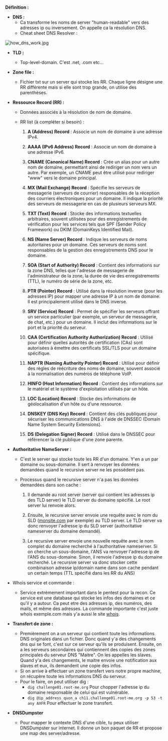 **Définition :**

- **DNS :**
    - Ca transforme les noms de server "human-readable" vers des adresses ip ou inversement. On appelle ca la résolution DNS.
    - Cheat sheet DNS Resolver :

![how_dns_work.jpg](file:///home/wpkaliuser/.config/joplin-desktop/resources/fc3ef1dff4c9df95b3c56b310de4cfbf.jpg)

- **TLD :**
    
    - Top-level-domain. C'est .net, .com etc...
- **Zone file :**
    
    - Fichier txt sur un server qui stocke les RR. Chaque ligne désigne une RR différente mais si elle sont trop grande, on utilise des parenthèses.
- **Ressource Record (RR) :**
    
    - Données associés à la résolution de nom de domaine.
        
    - RR list (à compléter si besoin) :
        
        1. **A (Address) Record** : Associe un nom de domaine à une adresse IPv4.
            
        2. **AAAA (IPv6 Address) Record** : Associe un nom de domaine à une adresse IPv6.
            
        3. **CNAME (Canonical Name) Record** : Crée un alias pour un autre nom de domaine, permettant ainsi de rediriger un nom vers un autre. Par exemple, un CNAME peut être utilisé pour rediriger "www" vers le domaine principal.
            
        4. **MX (Mail Exchange) Record** : Spécifie les serveurs de messagerie (serveurs de courrier) responsables de la réception des courriers électroniques pour un domaine. Il indique la priorité des serveurs de messagerie en cas de plusieurs serveurs MX.
            
        5. **TXT (Text) Record** : Stocke des informations textuelles arbitraires, souvent utilisées pour des enregistrements de vérification pour les services tels que SPF (Sender Policy Framework) ou DKIM (DomainKeys Identified Mail).
            
        6. **NS (Name Server) Record** : Indique les serveurs de noms autoritaires pour un domaine. Ces serveurs de noms sont responsables de la gestion des enregistrements DNS pour le domaine.
            
        7. **SOA (Start of Authority) Record** : Contient des informations sur la zone DNS, telles que l'adresse de messagerie de l'administrateur de la zone, la durée de vie des enregistrements (TTL), le numéro de série de la zone, etc.
            
        8. **PTR (Pointer) Record** : Utilisé dans la résolution inverse (pour les adresses IP) pour mapper une adresse IP à un nom de domaine. Il est principalement utilisé dans le DNS inverse.
            
        9. **SRV (Service) Record** : Permet de spécifier les serveurs offrant un service particulier (par exemple, un serveur de messagerie, de chat, etc.) pour un domaine. Il inclut des informations sur le port et la priorité du serveur.
            
        10. **CAA (Certification Authority Authorization) Record** : Utilisé pour définir quelles autorités de certification (CAs) sont autorisées à émettre des certificats SSL/TLS pour un domaine spécifique.
            
        11. **NAPTR (Naming Authority Pointer) Record** : Utilisé pour définir des règles de réécriture des noms de domaine, souvent associé à la normalisation des numéros de téléphone VoIP.
            
        12. **HINFO (Host Information) Record** : Contient des informations sur le matériel et le système d'exploitation utilisés par un hôte.
            
        13. **LOC (Location) Record** : Stocke des informations de géolocalisation d'un hôte ou d'une ressource.
            
        14. **DNSKEY (DNS Key) Record** : Contient des clés publiques pour sécuriser les communications DNS à l'aide de DNSSEC (Domain Name System Security Extensions).
            
        15. **DS (Delegation Signer) Record** : Utilisé dans le DNSSEC pour référencer la clé publique d'une zone parente.
            
- **Authoritative NameServer :**
    
    - C'est le server qui stocke toute les RR d'un domaine. Y'en a un par domaine ou sous-domaine. Il sert à renvoyer les données demandées quand le recursive server ne les possèdent pas.
        
    - Processus quand le recursive server n'a pas les données demandées dans son cache :
        
        1. Il demande au root server (server qui contient les adresses ip des TLD server) le TLD server du domaine spécifié. Le root server lui renvoie alors.
            
        2. Ensuite, le recursive server envoie une requête avec le nom du SLD ([monsite.com](http://monsite.com "http://monsite.com") par exemple) au TLD server. Le TLD server va donc renvoyer l'adresse ip du SLD server (authoritative nameserver du domaine demandé).
            
        3. Le recursive server envoie une nouvelle requête avec le nom complet du domaine recherché à l'authoritative nameserver. Si on cherche un sous-domaine, l'ANS va renvoyer l'adresse ip de l'ANS du sous-domaine. Sinon, il renvoie l'adresse ip du domaine recherché. Le recursive server va donc stocker cette combinaison adresse ip/domain name dans son cache pendant un certain temps (TTL spécifié dans les RR du ANS)
            
- Whois service et commande :
    
    - Service extrémement important dans le pentest pour la recon. Ce service est une database qui stocke les infos des domaines et ce qu'il y a autour. Ca peut etre des adresses ip, des numéros, des mails, et même des adresses. La commande importante c'est juste whois exemple.com mais y'a aussi le site [whois](https://www.whois.com/whois/ "https://www.whois.com/whois/").


- **Transfert de zone :**
	- Premièrement on a un serveur qui contient toute les informations DNS originales dans un fichier. Donc quand y'a des changements dns qui se font, c'est sur ce serveur qu'ils se produisent. Ensuite, on a les serveurs secondaires qui contiennent des copies des zones principales du serveur DNS "Maitre". On les appelles les slaves. Quand y'a des changements, le maitre envoie une notification aux slaves et eux, ils demandent une copie des infos.
	- Si on arrive à effectuer un zone transfert vers notre propre machine, on récupère toute les informations DNS du serveur.
	- Pour le faire, on peut utiliser dig :
		- `dig challenge01.root-me.org`  Pour chopper l'adresse ip du domaine responsable de celui qui est vulnérable.
		- `dig @ip_address_quon_a ch11.challenge01.root-me.org -p 53 -t any AXFR` Pour effectuer le zone transfert.

- **DNSDumpster**
	- Pour mapper le contexte DNS d'une cible, tu peux utiliser DNSDumpster sur internet. Il donne un bon paquet de RR et propose une map des server/adresse.